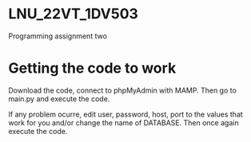 # LNU_22VT_1DV503
Programming assignment two

# Getting the code to work
Download the code, connect to phpMyAdmin with MAMP. Then go to main.py and execute the code.

If any problem ocurre, edit user, password, host, port to the values that work for you and/or 
change the name of DATABASE. Then once again execute the code.
